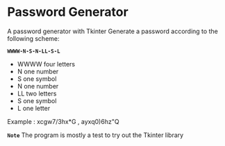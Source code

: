 # Password Generator
A password generator with Tkinter
Generate a password according to the following scheme:

**`WWWW-N-S-N-LL-S-L`**

* WWWW four letters
* N    one number
* S    one symbol
* N    one number
* LL   two letters
* S    one symbol
* L    one letter

Example : xcgw7/3hx*G , ayxq0)6hz"Q

**`Note`**
The program is mostly a test to try out the Tkinter library
